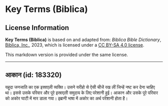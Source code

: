 # Key Terms (Biblica)

## License Information

**Key Terms (Biblica)** is based on and adapted from: _Biblica Bible Dictionary_, [Biblica, Inc.](https://www.biblica.com/), 2023, which is licensed under a [CC BY-SA 4.0 license](https://creativecommons.org/licenses/by-sa/4.0/legalcode.en).

This markdown version is provided under the same license.



--------------------------------

## आकान (id: 183320)

यहूदा जनजाति का एक इस्राएली व्यक्ति। उसने यरीहो से ऐसी चीजें रख लीं जिन्हें नष्ट कर देना चाहिए था। इससे उसके परिवार और पूरे इस्राएली समुदाय के लिए परेशानी हुई। आकान और उसके पूरे परिवार को अकोर घाटी में मार डाला गया। इब्रानी भाषा में अकोर का अर्थ परेशानी होता है।


